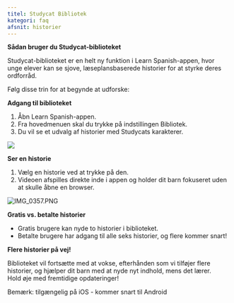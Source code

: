 ```yaml
---
titel: Studycat Bibliotek
kategori: faq
afsnit: historier
---
```

**Sådan bruger du Studycat-biblioteket**


Studycat-biblioteket er en helt ny funktion i Learn Spanish-appen, hvor unge elever kan se sjove, læseplansbaserede historier for at styrke deres ordforråd.


Følg disse trin for at begynde at udforske:


**Adgang til biblioteket**


1. Åbn Learn Spanish-appen.
2. Fra hovedmenuen skal du trykke på indstillingen Bibliotek.
3. Du vil se et udvalg af historier med Studycats karakterer.


![](https://help.Studycat.com/hc/article_attachments/38812096342041)


**Ser en historie**


1. Vælg en historie ved at trykke på den.
2. Videoen afspilles direkte inde i appen og holder dit barn fokuseret uden at skulle åbne en browser.


![IMG_0357.PNG](https://help.Studycat.com/hc/article_attachments/38812096344217)


**Gratis vs. betalte historier**


* Gratis brugere kan nyde to historier i biblioteket.
* Betalte brugere har adgang til alle seks historier, og flere kommer snart!


**Flere historier på vej!**


Biblioteket vil fortsætte med at vokse, efterhånden som vi tilføjer flere historier, og hjælper dit barn med at nyde nyt indhold, mens det lærer.  
Hold øje med fremtidige opdateringer!  
  
  
Bemærk: tilgængelig på iOS \- kommer snart til Android